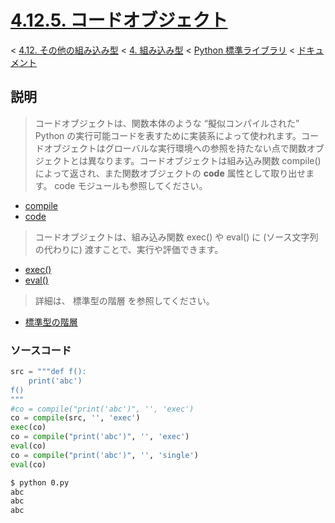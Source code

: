 # [4.12.5. コードオブジェクト](https://docs.python.jp/3/library/stdtypes.html#code-objects)

< [4.12. その他の組み込み型](https://docs.python.jp/3/library/stdtypes.html#other-built-in-types) < [4. 組み込み型](https://docs.python.jp/3/library/functions.html#built-in-functions) < [Python 標準ライブラリ](https://docs.python.jp/3/library/index.html#the-python-standard-library) < [ドキュメント](https://docs.python.jp/3/index.html)

## 説明

> コードオブジェクトは、関数本体のような “擬似コンパイルされた” Python の実行可能コードを表すために実装系によって使われます。コードオブジェクトはグローバルな実行環境への参照を持たない点で関数オブジェクトとは異なります。コードオブジェクトは組み込み関数 compile() によって返され、また関数オブジェクトの __code__ 属性として取り出せます。 code モジュールも参照してください。

* [compile](https://docs.python.jp/3/library/functions.html#compile)
* [code](https://docs.python.jp/3/library/code.html#module-code)

> コードオブジェクトは、組み込み関数 exec() や eval() に (ソース文字列の代わりに) 渡すことで、実行や評価できます。

* [exec()](https://docs.python.jp/3/library/functions.html#exec)
* [eval()](https://docs.python.jp/3/library/functions.html#eval)

> 詳細は、 標準型の階層 を参照してください。

* [標準型の階層](https://docs.python.jp/3/reference/datamodel.html#types)

### ソースコード

```python
src = """def f():
    print('abc')
f()
"""
#co = compile("print('abc')", '', 'exec')
co = compile(src, '', 'exec')
exec(co)
co = compile("print('abc')", '', 'exec')
eval(co)
co = compile("print('abc')", '', 'single')
eval(co)
```
```sh
$ python 0.py 
abc
abc
abc
```

